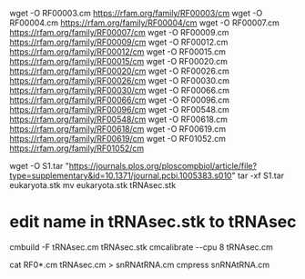 wget -O RF00003.cm https://rfam.org/family/RF00003/cm
wget -O RF00004.cm https://rfam.org/family/RF00004/cm
wget -O RF00007.cm https://rfam.org/family/RF00007/cm
wget -O RF00009.cm https://rfam.org/family/RF00009/cm
wget -O RF00012.cm https://rfam.org/family/RF00012/cm
wget -O RF00015.cm https://rfam.org/family/RF00015/cm
wget -O RF00020.cm https://rfam.org/family/RF00020/cm
wget -O RF00026.cm https://rfam.org/family/RF00026/cm
wget -O RF00030.cm https://rfam.org/family/RF00030/cm
wget -O RF00066.cm https://rfam.org/family/RF00066/cm
wget -O RF00096.cm https://rfam.org/family/RF00096/cm
wget -O RF00548.cm https://rfam.org/family/RF00548/cm
wget -O RF00618.cm https://rfam.org/family/RF00618/cm
wget -O RF00619.cm https://rfam.org/family/RF00619/cm
wget -O RF01052.cm https://rfam.org/family/RF01052/cm

wget -O S1.tar "https://journals.plos.org/ploscompbiol/article/file?type=supplementary&id=10.1371/journal.pcbi.1005383.s010"
tar -xf S1.tar eukaryota.stk
mv eukaryota.stk tRNAsec.stk
# edit name in tRNAsec.stk to tRNAsec

cmbuild -F tRNAsec.cm tRNAsec.stk
cmcalibrate --cpu 8 tRNAsec.cm

cat RF0*.cm tRNAsec.cm > snRNAtRNA.cm
cmpress snRNAtRNA.cm
